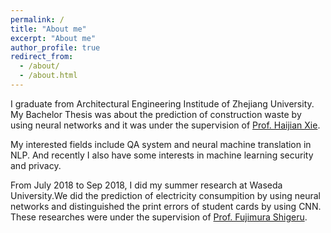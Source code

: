 ```yaml
---
permalink: /
title: "About me"
excerpt: "About me"
author_profile: true
redirect_from: 
  - /about/
  - /about.html
---
```


I graduate from Architectural Engineering Institude of Zhejiang University. My Bachelor Thesis was about the prediction of construction waste by using neural networks and it was under the supervision of [Prof. Haijian Xie](https://person.zju.edu.cn/xiehaijian).

My interested fields include QA system and neural machine translation in NLP. And recently I also have some interests in machine learning security and privacy.

From July 2018 to Sep 2018, I did my summer research at Waseda University.We did the prediction of electricity consumpition by using neural networks and distinguished the print errors of student cards by using CNN. These researches were under the supervision of [Prof. Fujimura Shigeru](https://www.waseda.jp/fsci/gips/other/2015/07/15/271/).
